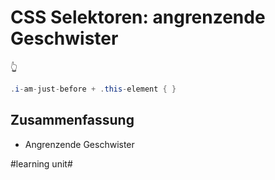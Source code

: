 # CSS Selektoren: angrenzende Geschwister
👆

```java
.i-am-just-before + .this-element { }
```

## Zusammenfassung
- Angrenzende Geschwister


#learning unit#